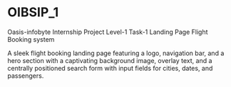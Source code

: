 # OIBSIP_1
Oasis-infobyte Internship Project 
Level-1 Task-1 Landing Page
Flight Booking system

A sleek flight booking landing page featuring a logo, navigation bar, and a hero section with a captivating background image, overlay text, and a centrally positioned search form with input fields for cities, dates, and passengers.
